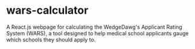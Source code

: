 # wars-calculator

A React.js webpage for calculating the WedgeDawg's Applicant Rating System (WARS), a tool designed to help medical school applicants gauge which schools they should apply to.
